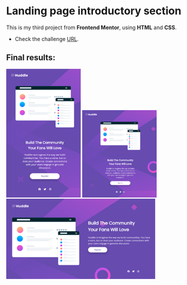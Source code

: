 # Landing page introductory section

This is my third project from **Frontend Mentor**, using **HTML** and **CSS**.

* Check the challenge [URL](https://www.frontendmentor.io/challenges/huddle-landing-page-with-a-single-introductory-section-B_2Wvxgi0).

## Final results:

<div>
  <img src="https://raw.githubusercontent.com/anacrispee/landing-page-introductory-section/main/images/phone.png" alt="Phone version" width="200px">
  <img src="https://raw.githubusercontent.com/anacrispee/landing-page-introductory-section/main/images/mobile.png" alt="Mobile version" width="200px">
  <img src="https://raw.githubusercontent.com/anacrispee/landing-page-introductory-section/main/images/desktop.png" alt="Desktop version" width="400px">
</div>

